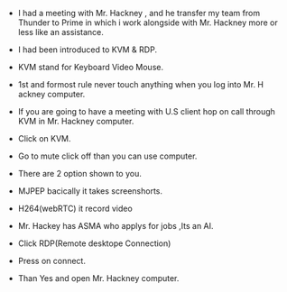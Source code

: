
- I had a meeting with Mr. Hackney , and he transfer my team from Thunder to Prime in which i work alongside with Mr. Hackney more or less like an assistance.
- I had been introduced to KVM & RDP.
- KVM stand for Keyboard Video Mouse.
- 1st and formost rule never touch anything when you log into Mr. H ackney computer.
- If you are going to have a meeting with U.S client hop on call through KVM in Mr. Hackney computer.
- Click on KVM.
- Go to mute click off than you can use computer.
- There are 2 option shown to you.
- MJPEP bacically it takes screenshorts.
- H264(webRTC) it record video
- Mr. Hackey has ASMA who applys for jobs ,Its an AI.
- Click RDP(Remote desktope Connection)
- Press on connect.

- Than Yes and open Mr. Hackney computer.
